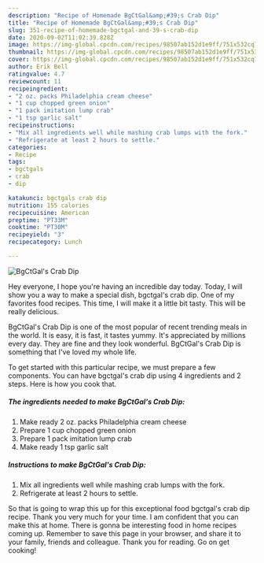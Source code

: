 ```yaml
---
description: "Recipe of Homemade BgCtGal&amp;#39;s Crab Dip"
title: "Recipe of Homemade BgCtGal&amp;#39;s Crab Dip"
slug: 351-recipe-of-homemade-bgctgal-and-39-s-crab-dip
date: 2020-09-02T11:02:39.828Z
image: https://img-global.cpcdn.com/recipes/98507ab152d1e9ff/751x532cq70/bgctgals-crab-dip-recipe-main-photo.jpg
thumbnail: https://img-global.cpcdn.com/recipes/98507ab152d1e9ff/751x532cq70/bgctgals-crab-dip-recipe-main-photo.jpg
cover: https://img-global.cpcdn.com/recipes/98507ab152d1e9ff/751x532cq70/bgctgals-crab-dip-recipe-main-photo.jpg
author: Erik Bell
ratingvalue: 4.7
reviewcount: 11
recipeingredient:
- "2 oz. packs Philadelphia cream cheese"
- "1 cup chopped green onion"
- "1 pack imitation lump crab"
- "1 tsp garlic salt"
recipeinstructions:
- "Mix all ingredients well while mashing crab lumps with the fork."
- "Refrigerate at least 2 hours to settle."
categories:
- Recipe
tags:
- bgctgals
- crab
- dip

katakunci: bgctgals crab dip 
nutrition: 155 calories
recipecuisine: American
preptime: "PT33M"
cooktime: "PT30M"
recipeyield: "3"
recipecategory: Lunch

---
```



![BgCtGal&#39;s Crab Dip](https://img-global.cpcdn.com/recipes/98507ab152d1e9ff/751x532cq70/bgctgals-crab-dip-recipe-main-photo.jpg)

Hey everyone, I hope you're having an incredible day today. Today, I will show you a way to make a special dish, bgctgal&#39;s crab dip. One of my favorites food recipes. This time, I will make it a little bit tasty. This will be really delicious.



BgCtGal&#39;s Crab Dip is one of the most popular of recent trending meals in the world. It is easy, it is fast, it tastes yummy. It's appreciated by millions every day. They are fine and they look wonderful. BgCtGal&#39;s Crab Dip is something that I've loved my whole life.


To get started with this particular recipe, we must prepare a few components. You can have bgctgal&#39;s crab dip using 4 ingredients and 2 steps. Here is how you cook that.

<!--inarticleads1-->

##### The ingredients needed to make BgCtGal&#39;s Crab Dip:

1. Make ready 2 oz. packs Philadelphia cream cheese
1. Prepare 1 cup chopped green onion
1. Prepare 1 pack imitation lump crab
1. Make ready 1 tsp garlic salt




<!--inarticleads2-->

##### Instructions to make BgCtGal&#39;s Crab Dip:

1. Mix all ingredients well while mashing crab lumps with the fork.
1. Refrigerate at least 2 hours to settle.




So that is going to wrap this up for this exceptional food bgctgal&#39;s crab dip recipe. Thank you very much for your time. I am confident that you can make this at home. There is gonna be interesting food in home recipes coming up. Remember to save this page in your browser, and share it to your family, friends and colleague. Thank you for reading. Go on get cooking!
